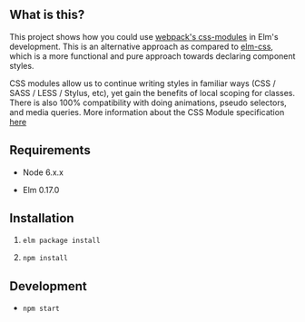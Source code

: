 ## What is this?

This project shows how you could use [webpack's css-modules](https://github.com/webpack/css-loader) in Elm's development. This is an alternative approach as compared to [elm-css](https://github.com/rtfeldman/elm-css), which is a more functional and pure approach towards declaring component styles.

CSS modules allow us to continue writing styles in familiar ways (CSS / SASS / LESS / Stylus, etc), yet gain the benefits of local scoping for classes. There is also 100% compatibility with doing animations, pseudo selectors, and media queries. More information about the CSS Module specification [here](https://github.com/css-modules/css-modules)

## Requirements

- Node 6.x.x

- Elm 0.17.0


## Installation

1. `elm package install`

2. `npm install`


## Development

- `npm start`

